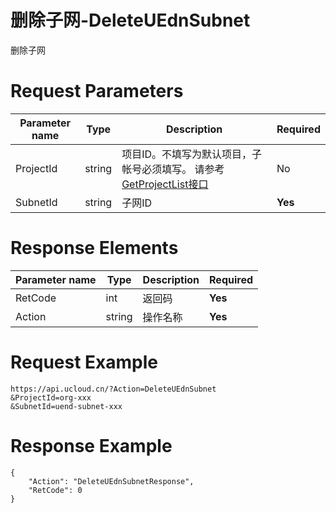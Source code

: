 # 删除子网-DeleteUEdnSubnet

删除子网

# Request Parameters
|Parameter name|Type|Description|Required|
|---|---|---|---|
|ProjectId|string|项目ID。不填写为默认项目，子帐号必须填写。 请参考[GetProjectList接口](api/summary/get_project_list)|No|
|SubnetId|string|子网ID|**Yes**|

# Response Elements
|Parameter name|Type|Description|Required|
|---|---|---|---|
|RetCode|int|返回码|**Yes**|
|Action|string|操作名称|**Yes**|

# Request Example
```
https://api.ucloud.cn/?Action=DeleteUEdnSubnet
&ProjectId=org-xxx
&SubnetId=uend-subnet-xxx
```

# Response Example
```
{
    "Action": "DeleteUEdnSubnetResponse", 
    "RetCode": 0
}
```

